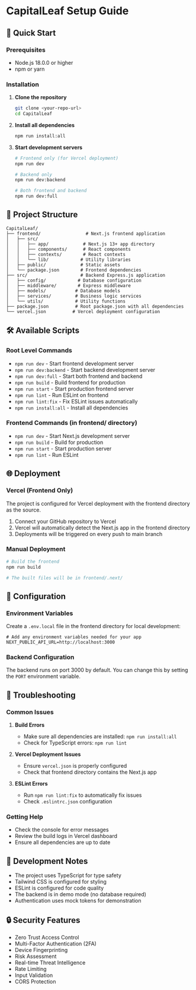 # CapitalLeaf Setup Guide

## 🚀 Quick Start

### Prerequisites
- Node.js 18.0.0 or higher
- npm or yarn

### Installation

1. **Clone the repository**
   ```bash
   git clone <your-repo-url>
   cd CapitalLeaf
   ```

2. **Install all dependencies**
   ```bash
   npm run install:all
   ```

3. **Start development servers**
   ```bash
   # Frontend only (for Vercel deployment)
   npm run dev
   
   # Backend only
   npm run dev:backend
   
   # Both frontend and backend
   npm run dev:full
   ```

## 📁 Project Structure

```
CapitalLeaf/
├── frontend/                 # Next.js frontend application
│   ├── src/
│   │   ├── app/             # Next.js 13+ app directory
│   │   ├── components/      # React components
│   │   ├── contexts/        # React contexts
│   │   └── lib/            # Utility libraries
│   ├── public/             # Static assets
│   └── package.json        # Frontend dependencies
├── src/                    # Backend Express.js application
│   ├── config/            # Database configuration
│   ├── middleware/        # Express middleware
│   ├── models/           # Database models
│   ├── services/         # Business logic services
│   └── utils/            # Utility functions
├── package.json          # Root package.json with all dependencies
└── vercel.json          # Vercel deployment configuration
```

## 🛠️ Available Scripts

### Root Level Commands
- `npm run dev` - Start frontend development server
- `npm run dev:backend` - Start backend development server
- `npm run dev:full` - Start both frontend and backend
- `npm run build` - Build frontend for production
- `npm run start` - Start production frontend server
- `npm run lint` - Run ESLint on frontend
- `npm run lint:fix` - Fix ESLint issues automatically
- `npm run install:all` - Install all dependencies

### Frontend Commands (in frontend/ directory)
- `npm run dev` - Start Next.js development server
- `npm run build` - Build for production
- `npm run start` - Start production server
- `npm run lint` - Run ESLint

## 🌐 Deployment

### Vercel (Frontend Only)
The project is configured for Vercel deployment with the frontend directory as the source.

1. Connect your GitHub repository to Vercel
2. Vercel will automatically detect the Next.js app in the frontend directory
3. Deployments will be triggered on every push to main branch

### Manual Deployment
```bash
# Build the frontend
npm run build

# The built files will be in frontend/.next/
```

## 🔧 Configuration

### Environment Variables
Create a `.env.local` file in the frontend directory for local development:

```env
# Add any environment variables needed for your app
NEXT_PUBLIC_API_URL=http://localhost:3000
```

### Backend Configuration
The backend runs on port 3000 by default. You can change this by setting the `PORT` environment variable.

## 🐛 Troubleshooting

### Common Issues

1. **Build Errors**
   - Make sure all dependencies are installed: `npm run install:all`
   - Check for TypeScript errors: `npm run lint`

2. **Vercel Deployment Issues**
   - Ensure `vercel.json` is properly configured
   - Check that frontend directory contains the Next.js app

3. **ESLint Errors**
   - Run `npm run lint:fix` to automatically fix issues
   - Check `.eslintrc.json` configuration

### Getting Help
- Check the console for error messages
- Review the build logs in Vercel dashboard
- Ensure all dependencies are up to date

## 📝 Development Notes

- The project uses TypeScript for type safety
- Tailwind CSS is configured for styling
- ESLint is configured for code quality
- The backend is in demo mode (no database required)
- Authentication uses mock tokens for demonstration

## 🔒 Security Features

- Zero Trust Access Control
- Multi-Factor Authentication (2FA)
- Device Fingerprinting
- Risk Assessment
- Real-time Threat Intelligence
- Rate Limiting
- Input Validation
- CORS Protection
